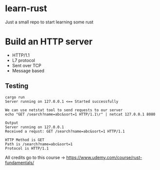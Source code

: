 # learn-rust
Just a small repo to start learning some rust

# Build an HTTP server 

* HTTP/1.1
* L7 protocol
* Sent over TCP
* Message based

## Testing

```
cargo run
Server running on 127.0.0.1 <== Started successfully

We can use netstat tool to send requests to our server
echo "GET /search?name=abc&sort=1 HTTP/1.1\r" | netcat 127.0.0.1 8080

Output
Server running on 127.0.0.1
Received a requst: GET /search?name=abc&sort=1 HTTP/1.1

HTTP Method is GET
Path is /search?name=abc&sort=1
Protocol is HTTP/1.1
```

All credits go to this course -> https://www.udemy.com/course/rust-fundamentals/

